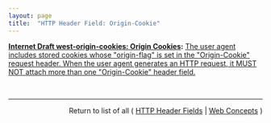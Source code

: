 ```yaml
---
layout: page
title:  "HTTP Header Field: Origin-Cookie"
---
```


**[Internet Draft west-origin-cookies: Origin Cookies](/specs/IETF/I-D/west-origin-cookies "This document updates RFC 6265, defining the &#34;origin&#34; attribute for cookies and the &#34;Origin-Cookie&#34; header field, which together allow servers to choose to harmonize the security policy of their cookies with the same-origin policy which governs other available client-side storage mechanisms."):** [The user agent includes stored cookies whose "origin-flag" is set in the "Origin-Cookie" request header. When the user agent generates an HTTP request, it MUST NOT attach more than one "Origin-Cookie" header field.](http://tools.ietf.org/html/draft-west-origin-cookies#section-4.4 "Read documentation for HTTP Header Field &#34;Origin-Cookie&#34;")

<br/>
<hr/>

<p style="text-align: right">Return to list of all ( <a href="../http-headers">HTTP Header Fields</a> | <a href="../">Web Concepts</a> )</p>